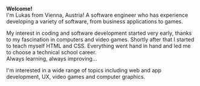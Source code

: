 **Welcome!**  
I'm Lukas from Vienna, Austria! A software engineer who has experience developing a variety of software, from business applications to games.

My interest in coding and software development started very early, thanks to my fascination in computers and video games. Shortly after that I started to teach myself HTML and CSS. Everything went hand in hand and led me to choose a technical school career.  
Always learning, always improving...

I'm interested in a wide range of topics including web and app development, UX, video games and computer graphics.
